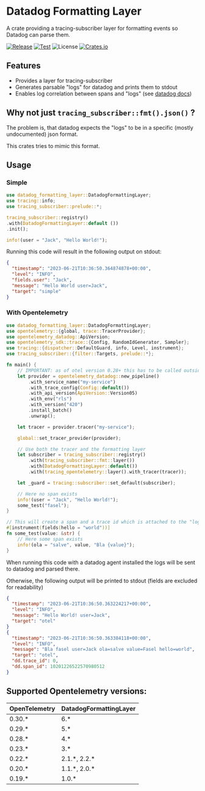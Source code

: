 # Datadog Formatting Layer

A crate providing a tracing-subscriber layer for formatting events so Datadog can parse them.

[![Release](https://github.com/open-schnick/DatadogFormattingLayer/actions/workflows/release.yml/badge.svg)](https://github.com/open-schnick/DatadogFormattingLayer/actions/workflows/release.yml)
[![Test](https://github.com/open-schnick/DatadogFormattingLayer/actions/workflows/test.yml/badge.svg)](https://github.com/open-schnick/DatadogFormattingLayer/actions/workflows/test.yml)
![License](https://img.shields.io/crates/l/datadog-formatting-layer)
[![Crates.io](https://img.shields.io/crates/v/datadog-formatting-layer)](https://crates.io/crates/datadog-formatting-layer)

## Features

- Provides a layer for tracing-subscriber
- Generates parsable "logs" for datadog and prints them to stdout
- Enables log correlation between spans and "logs" (see [datadog docs](https://docs.datadoghq.com/tracing/other_telemetry/connect_logs_and_traces/))

## Why not just `tracing_subscriber::fmt().json()` ?

The problem is, that datadog expects the "logs" to be in a specific (mostly undocumented) json format.

This crates tries to mimic this format.

## Usage

### Simple

```rust
use datadog_formatting_layer::DatadogFormattingLayer;
use tracing::info;
use tracing_subscriber::prelude::*;

tracing_subscriber::registry()
.with(DatadogFormattingLayer::default ())
.init();

info!(user = "Jack", "Hello World!");
```

Running this code will result in the following output on stdout:

```json
{
  "timestamp": "2023-06-21T10:36:50.364874878+00:00",
  "level": "INFO",
  "fields.user": "Jack",
  "message": "Hello World user=Jack",
  "target": "simple"
}
```

### With Opentelemetry

```rust
use datadog_formatting_layer::DatadogFormattingLayer;
use opentelemetry::{global, trace::TracerProvider};
use opentelemetry_datadog::ApiVersion;
use opentelemetry_sdk::trace::{Config, RandomIdGenerator, Sampler};
use tracing::{dispatcher::DefaultGuard, info, Level, instrument};
use tracing_subscriber::{filter::Targets, prelude::*};

fn main() {
    // IMPORTANT: as of otel version 0.28+ this has to be called outside the context of an async runtime
    let provider = opentelemetry_datadog::new_pipeline()
        .with_service_name("my-service")
        .with_trace_config(Config::default())
        .with_api_version(ApiVersion::Version05)
        .with_env("rls")
        .with_version("420")
        .install_batch()
        .unwrap();

    let tracer = provider.tracer("my-service");

    global::set_tracer_provider(provider);

    // Use both the tracer and the formatting layer
    let subscriber = tracing_subscriber::registry()
        .with(tracing_subscriber::fmt::layer())
        .with(DatadogFormattingLayer::default())
        .with(tracing_opentelemetry::layer().with_tracer(tracer));

    let _guard = tracing::subscriber::set_default(subscriber);

    // Here no span exists
    info!(user = "Jack", "Hello World!");
    some_test("fasel");
}

// This will create a span and a trace id which is attached to the "logs"
#[instrument(fields(hello = "world"))]
fn some_test(value: &str) {
    // Here some span exists
    info!(ola = "salve", value, "Bla {value}");
}
```

When running this code with a datadog agent installed the logs will be sent to datadog
and parsed there.

Otherwise, the following output will be printed to stdout (fields are excluded for readability)

```json
{
  "timestamp": "2023-06-21T10:36:50.363224217+00:00",
  "level": "INFO",
  "message": "Hello World! user=Jack",
  "target": "otel"
}
{
  "timestamp": "2023-06-21T10:36:50.363384118+00:00",
  "level": "INFO",
  "message": "Bla fasel user=Jack ola=salve value=Fasel hello=world",
  "target": "otel",
  "dd.trace_id": 0,
  "dd.span_id": 10201226522570980512
}
```

## Supported Opentelemetry versions:

| OpenTelemetry | DatadogFormattingLayer |
|---------------|------------------------|
| 0.30.\*       | 6.\*                   |
| 0.29.\*       | 5.\*                   |
| 0.28.\*       | 4.\*                   |
| 0.23.\*       | 3.\*                   |
| 0.22.\*       | 2.1.\*, 2.2.\*         |
| 0.20.\*       | 1.1.\*, 2.0.\*         |
| 0.19.\*       | 1.0.\*                 |
